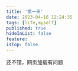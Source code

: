 ```yaml
---
title: '第一天'
date: 2023-04-16 12:24:35
tags: [life,myself]
published: true
hideInList: false
feature: 
isTop: false
---
```


还不错，网页加载有问题